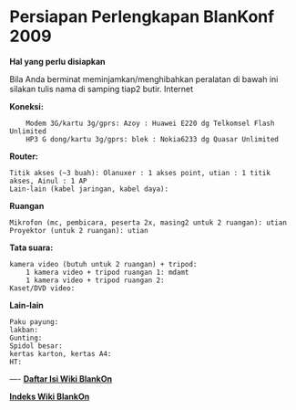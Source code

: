 # Persiapan Perlengkapan BlanKonf 2009


**Hal yang perlu disiapkan**

Bila Anda berminat meminjamkan/menghibahkan peralatan di bawah ini silakan tulis nama di samping tiap2 butir.
Internet

**Koneksi:**

        Modem 3G/kartu 3g/gprs: Azoy : Huawei E220 dg Telkomsel Flash Unlimited
        HP3 G dong/kartu 3g/gprs: blek : Nokia6233 dg Quasar Unlimited 


**Router:**

    Titik akses (~3 buah): Olanuxer : 1 akses point, utian : 1 titik akses, Ainul : 1 AP
    Lain-lain (kabel jaringan, kabel daya): 


**Ruangan**

    Mikrofon (mc, pembicara, peserta 2x, masing2 untuk 2 ruangan): utian
    Proyektor (untuk 2 ruangan): utian


**Tata suara:**

    kamera video (butuh untuk 2 ruangan) + tripod:
        1 kamera video + tripod ruangan 1: mdamt
        1 kamera video + tripod ruangan 2: 
    Kaset/DVD video:



**Lain-lain**

    Paku payung:
    lakban:
    Gunting:
    Spidol besar:
    kertas karton, kertas A4:
    HT: 



—-
[**Daftar Isi Wiki BlankOn**](/DaftarIsi/README.md)
 
[**Indeks Wiki BlankOn**](/Indeks.md)



